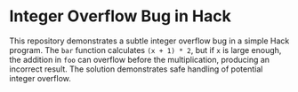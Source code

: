 # Integer Overflow Bug in Hack

This repository demonstrates a subtle integer overflow bug in a simple Hack program. The `bar` function calculates `(x + 1) * 2`, but if `x` is large enough, the addition in `foo` can overflow before the multiplication, producing an incorrect result.  The solution demonstrates safe handling of potential integer overflow.